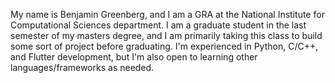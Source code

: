 My name is Benjamin Greenberg, and I am a GRA at the National Institute for Computational Sciences department. I am a graduate student in the last semester of my masters degree, and I am primarily taking this class to build some sort of project before graduating. I'm experienced in Python, C/C++, and Flutter development, but I'm also open to learning other languages/frameworks as needed.  
